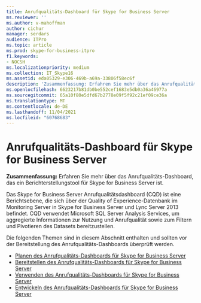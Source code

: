 ```yaml
---
title: Anrufqualitäts-Dashboard für Skype for Business Server
ms.reviewer: ''
ms.author: v-mahoffman
author: cichur
manager: serdars
audience: ITPro
ms.topic: article
ms.prod: skype-for-business-itpro
f1.keywords:
- NOCSH
ms.localizationpriority: medium
ms.collection: IT_Skype16
ms.assetid: eda05329-e306-469b-a69a-33806f58ec6f
description: 'Zusammenfassung: Erfahren Sie mehr über das Anrufqualitäts-Dashboard, das ein Berichtstool für Skype for Business Server ist.'
ms.openlocfilehash: 6623217b81db0be552cef1683e5db0a36a46977a
ms.sourcegitcommit: 65a10f80e5dfd67b2778e09f5f92c21ef09ce36a
ms.translationtype: MT
ms.contentlocale: de-DE
ms.lasthandoff: 11/04/2021
ms.locfileid: "60768683"
---
```

# <a name="call-quality-dashboard-for-skype-for-business-server"></a>Anrufqualitäts-Dashboard für Skype for Business Server
 
**Zusammenfassung:** Erfahren Sie mehr über das Anrufqualitäts-Dashboard, das ein Berichterstellungstool für Skype for Business Server ist.
 
Das Skype for Business Server Anrufqualitätsdashboard (CQD) ist eine Berichtsebene, die sich über der Quality of Experience-Datenbank im Monitoring Server in Skype for Business Server und Lync Server 2013 befindet. CQD verwendet Microsoft SQL Server Analysis Services, um aggregierte Informationen zur Nutzung und Anrufqualität sowie zum Filtern und Pivotieren des Datasets bereitzustellen.
  
Die folgenden Themen sind in diesem Abschnitt enthalten und sollten vor der Bereitstellung des Anrufqualitäts-Dashboards überprüft werden.
  
- [Planen des Anrufqualitäts-Dashboards für Skype for Business Server](plan.md)
- [Bereitstellen des Anrufqualitäts-Dashboards für Skype for Business Server](deploy-0.md)
- [Verwenden des Anrufqualitäts-Dashboards für Skype for Business Server](use.md)
- [Entwickeln des Anrufqualitäts-Dashboards für Skype for Business Server](develop.md)
